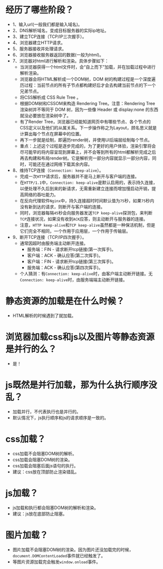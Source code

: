 # 经历了哪些阶段？
* 1、输入url(一般我们都是输入域名)。
* 2、DNS解析域名，变成目标服务器的实际ip地址。
* 3、建立TCP连接（TCP/IP三次握手）。
* 4、浏览器建立HTTP请求。
* 5、服务器接收并处理请求。
* 6、浏览器接收服务器返回的数据(一般为html)。
* 7、浏览器对html进行解析和渲染。具体步骤如下：
  - 当浏览器获得一个html文件时，会“自上而下”加载，并在加载过程中进行解析渲染。
  - 浏览器会将HTML解析成一个DOM树，DOM 树的构建过程是一个深度遍历过程：当前节点的所有子节点都构建好后才会去构建当前节点的下一个兄弟节点。
  - 将CSS解析成 CSS Rule Tree 。
  - 根据DOM树和CSSOM来构造 Rendering Tree。注意：Rendering Tree 渲染树并不等同于 DOM 树，因为一些像 Header 或 display:none 的东西就没必要放在渲染树中了。
  - 有了Render Tree，浏览器已经能知道网页中有哪些节点、各个节点的CSS定义以及他们的从属关系。下一步操作称之为Layout，顾名思义就是计算出每个节点在屏幕中的位置。
  - 再下一步就是绘制，即遍历render树，并使用UI后端层绘制每个节点。
  - 重点：上述这个过程是逐步完成的，为了更好的用户体验，渲染引擎将会尽可能早的将内容呈现到屏幕上，并不会等到所有的html都解析完成之后再去构建和布局render树。它是解析完一部分内容就显示一部分内容，同时，可能还在通过网络下载其余内容。
* 8、维持TCP连接（`Connection: keep-alive`）。
  - 完成一次`HTTP`请求后，服务器并不是马上断开与客户端的连接。
  - 在`HTTP/1.1`中，`Connection: keep-alive`是默认启用的，表示持久连接，以便处理不久后到来的新请求，无需重新建立连接而增加慢启动开销，提高网络的吞吐能力。
  - 在反向代理软件`Nginx`中，持久连接超时时间默认值为`75`秒，如果`75`秒内没有新到达的请求，则断开与客户端的连接。
  - 同时，浏览器每隔`45`秒会向服务器发送`TCP keep-alive`探测包，来判断`TCP`连接状况，如果没有收到`ACK`应答，则主动断开与服务器的连接。
  - 注意，`HTTP keep-alive`和`TCP keep-alive`虽然都是一种保活机制，但是它们完全不相同，一个作用于应用层，一个作用于传输层。
* 9、断开TCP连接（TCP/IP四次握手）。
  - 通常因超时由服务端主动断开连接。
    - 服务端：FIN - 请求断开tcp链接(第一次挥手)。
    - 客户端：ACK - 确认应答(第二次挥手)。
    - 客户端：FIN - 请求断开tcp链接(第三次挥手)。
    - 服务端：ACK - 确认应答(第四次挥手)。
  - 个人猜测：有`Connection: keep-alive`时，由客户端主动断开链接。无`Connection: keep-alive`时，由服务端端主动断开链接。

# 静态资源的加载是在什么时候？
* HTML解析的时候遇到了就加载。

# 浏览器加载css和js以及图片等静态资源是并行的么？
* 是！

# js既然是并行加载，那为什么执行顺序没乱？
* 加载并行，不代表执行也是并行的。
* 默认情况下，js执行顺序和js的请求顺序是一致的。

# css加载？
* css加载不会阻塞DOM树的解析。
* css加载会阻塞DOM树的渲染。
* css加载会阻塞后面js语句的执行。
* 建议：css放在顶部防止渲染错乱。

# js加载？
* js加载和执行都会阻塞DOM树的解析和渲染。
* 建议：js放在底部防止阻塞。

# 图片加载？
* 图片加载不会阻塞DOM树的渲染。因为图片还没加载完的时候，```document.DOMContentLoaded```事件就已经触发了。
* 等图片资源加载完会触发```window.onload```事件。
